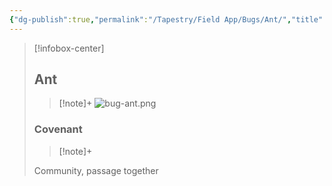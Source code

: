 ```yaml
---
{"dg-publish":true,"permalink":"/Tapestry/Field App/Bugs/Ant/","title":"Ant","tags":["covenants/animals/bugs"],"dgHomeLink":true,"dgEnableSearch":true}
---
```


> [!infobox-center] 
> ## Ant
> > [!note]+
> ![bug-ant.png](/img/user/File%20Vault/Field%20App/bugs/bug-ant.png)
> ### Covenant
>> [!note]+ 
>  <p class="note short">Community, passage together</p>
>  
